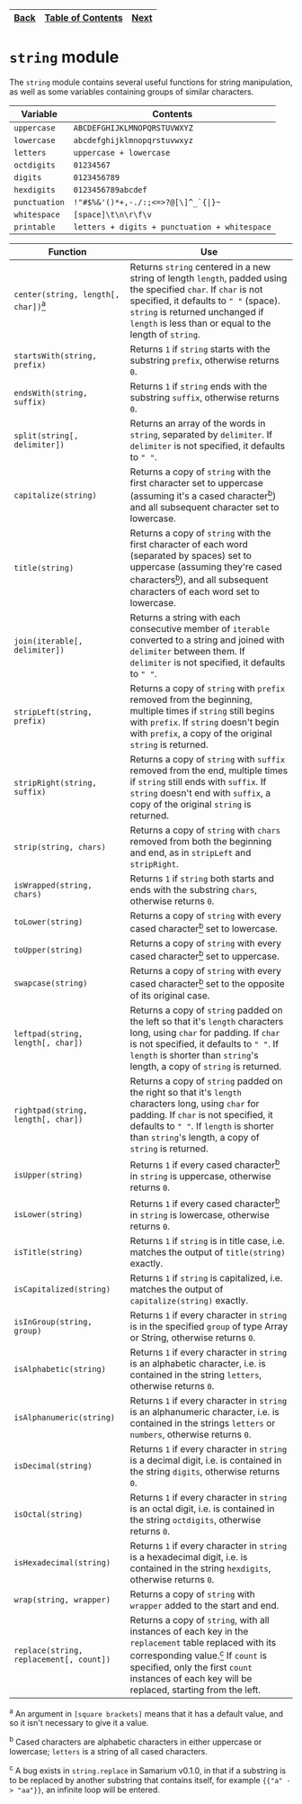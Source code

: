 [Back](17stdrandom.md) | [Table of Contents](tableofcontents.md) | [Next](19stdtypes.md)
---                    | ---                                     | ---

# `string` module

The `string` module contains several useful functions for string manipulation, as well as some variables containing groups of similar characters.

Variable      | Contents
---           | ---
`uppercase`   | `ABCDEFGHIJKLMNOPQRSTUVWXYZ`
`lowercase`   | `abcdefghijklmnopqrstuvwxyz`
`letters`     | `uppercase + lowercase`
`octdigits`   | `01234567`
`digits`      | `0123456789`
`hexdigits`   | `0123456789abcdef`
`punctuation` | ``!"#$%&'()*+,-./:;<=>?@[\]^_`{\|}~``
`whitespace`  | `[space]\t\n\r\f\v`
`printable`   | `letters + digits + punctuation + whitespace`

Function                                                       | Use
---                                                            | ---
`center(string, length[, char])`[<sup>a</sup>](#note-a) | Returns `string` centered in a new string of length `length`, padded using the specified `char`. If `char` is not specified, it defaults to `" "` (space). `string` is returned unchanged if `length` is less than or equal to the length of `string`.
`startsWith(string, prefix)`                                   | Returns `1` if `string` starts with the substring `prefix`, otherwise returns `0`.
`endsWith(string, suffix)`                                     | Returns `1` if `string` ends with the substring `suffix`, otherwise returns `0`.
`split(string[, delimiter])`                                   | Returns an array of the words in `string`, separated by `delimiter`. If `delimiter` is not specified, it defaults to `" "`.
`capitalize(string)`                                           | Returns a copy of `string` with the first character set to uppercase (assuming it's a cased character[<sup>b</sup>](#note-b)) and all subsequent character set to lowercase.
`title(string)`                                                | Returns a copy of `string` with the first character of each word (separated by spaces) set to uppercase (assuming they're cased characters[<sup>b</sup>](#note-b)), and all subsequent characters of each word set to lowercase.
`join(iterable[, delimiter])`                                  | Returns a string with each consecutive member of `iterable` converted to a string and joined with `delimiter` between them. If `delimiter` is not specified, it defaults to `" "`.
`stripLeft(string, prefix)`                                    | Returns a copy of `string` with `prefix` removed from the beginning, multiple times if `string` still begins with `prefix`. If `string` doesn't begin with `prefix`, a copy of the original `string` is returned.
`stripRight(string, suffix)`                                   | Returns a copy of `string` with `suffix` removed from the end, multiple times if `string` still ends with `suffix`. If `string` doesn't end with `suffix`, a copy of the original `string` is returned.
`strip(string, chars)`                                         | Returns a copy of `string` with `chars` removed from both the beginning and end, as in `stripLeft` and `stripRight`.
`isWrapped(string, chars)`                                     | Returns `1` if `string` both starts and ends with the substring `chars`, otherwise returns `0`.
`toLower(string)`                                              | Returns a copy of `string` with every cased character[<sup>b</sup>](#note-b) set to lowercase.
`toUpper(string)`                                              | Returns a copy of `string` with every cased character[<sup>b</sup>](#note-b) set to uppercase.
`swapcase(string)`                                             | Returns a copy of `string` with every cased character[<sup>b</sup>](#note-b) set to the opposite of its original case.
`leftpad(string, length[, char])`                              | Returns a copy of `string` padded on the left so that it's `length` characters long, using `char` for padding. If `char` is not specified, it defaults to `" "`. If `length` is shorter than `string`'s length, a copy of `string` is returned.
`rightpad(string, length[, char])`                             | Returns a copy of `string` padded on the right so that it's `length` characters long, using `char` for padding. If `char` is not specified, it defaults to `" "`. If `length` is shorter than `string`'s length, a copy of `string` is returned.
`isUpper(string)`                                              | Returns `1` if every cased character[<sup>b</sup>](#note-b) in `string` is uppercase, otherwise returns `0`.
`isLower(string)`                                              | Returns `1` if every cased character[<sup>b</sup>](#note-b) in `string` is lowercase, otherwise returns `0`.
`isTitle(string)`                                              | Returns `1` if `string` is in title case, i.e. matches the output of `title(string)` exactly.
`isCapitalized(string)`                                        | Returns `1` if `string` is capitalized, i.e. matches the output of `capitalize(string)` exactly.
`isInGroup(string, group)`                                     | Returns `1` if every character in `string` is in the specified `group` of type Array or String, otherwise returns `0`.
`isAlphabetic(string)`                                         | Returns `1` if every character in `string` is an alphabetic character, i.e. is contained in the string `letters`, otherwise returns `0`.
`isAlphanumeric(string)`                                       | Returns `1` if every character in `string` is an alphanumeric character, i.e. is contained in the strings `letters` or `numbers`, otherwise returns `0`.
`isDecimal(string)`                                            | Returns `1` if every character in `string` is a decimal digit, i.e. is contained in the string `digits`, otherwise returns `0`.
`isOctal(string)`                                              | Returns `1` if every character in `string` is an octal digit, i.e. is contained in the string `octdigits`, otherwise returns `0`.
`isHexadecimal(string)`                                        | Returns `1` if every character in `string` is a hexadecimal digit, i.e. is contained in the string `hexdigits`, otherwise returns `0`.
`wrap(string, wrapper)`                                        | Returns a copy of `string` with `wrapper` added to the start and end.
`replace(string, replacement[, count])`                        | Returns a copy of `string`, with all instances of each key in the `replacement` table replaced with its corresponding value.[<sup>c</sup>](#note-c) If `count` is specified, only the first `count` instances of each key will be replaced, starting from the left.

<sup id="note-a">a</sup> An argument in `[square brackets]` means that it has a default value, and so it isn't necessary to give it a value.

<sup id="note-b">b</sup> Cased characters are alphabetic characters in either uppercase or lowercase; `letters` is a string of all cased characters.

<sup id="note-c">c</sup> A bug exists in `string.replace` in Samarium v0.1.0, in that if a substring is to be replaced by another substring that contains itself, for example `{{"a" -> "aa"}}`, an infinite loop will be entered.
